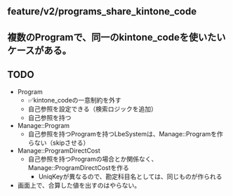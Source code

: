 feature/v2/programs_share_kintone_code
---


複数のProgramで、同一のkintone_codeを使いたいケースがある。
---


## TODO
- Program
  - ✅kintone_codeの一意制約を外す
  - 自己参照を設定できる（検索ロジックを追加）
  - 自己参照を持つ
- Manage::Program
  - 自己参照を持つProgramを持つLbeSystemは、Manage::Programを作らない（skipさせる）
- Manage::ProgramDirectCost
  - 自己参照を持つProgramの場合とか関係なく、Manage::ProgramDirectCostを作る
    - UniqKeyが異なるので、勘定科目名としては、同じものが作られる
- 画面上で、合算した値を出すのはやらない。
